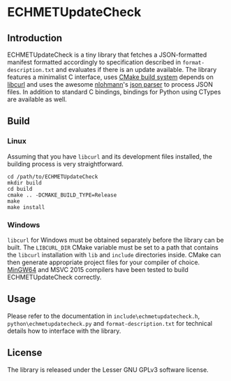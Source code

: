 ECHMETUpdateCheck
===

Introduction
---
ECHMETUpdateCheck is a tiny library that fetches a JSON-formatted manifest formatted accordingly to specification described in `format-description.txt` and evaluates if there is an update available. The library features a minimalist C interface, uses [CMake build system](https://cmake.org/) depends on [libcurl](https://curl.haxx.se/libcurl/) and uses the awesome [nlohmann](https://github.com/nlohmann/)'s [json parser](https://github.com/nlohmann/json) to process JSON files. In addition to standard C bindings, bindings for Python using CTypes are available as well.


Build
---

### Linux
Assuming that you have `libcurl` and its development files installed, the building process is very straightforward.

	cd /path/to/ECHMETUpdateCheck
	mkdir build
	cd build
	cmake .. -DCMAKE_BUILD_TYPE=Release
	make
	make install

### Windows
`libcurl` for Windows must be obtained separately before the library can be built. The `LIBCURL_DIR` CMake variable must be set to a path that contains the `libcurl` installation with `lib` and `include` directories inside. CMake can then generate appropriate project files for your compiler of choice. [MinGW64](https://sourceforge.net/projects/mingw-w64/) and MSVC 2015 compilers have been tested to build ECHMETUpdateCheck correctly.

Usage
---
Please refer to the documentation in `include\echmetupdatecheck.h`, `python\echmetupdatecheck.py` and `format-description.txt` for technical details how to interface with the library.

License
---
The library is released under the Lesser GNU GPLv3 software license.
